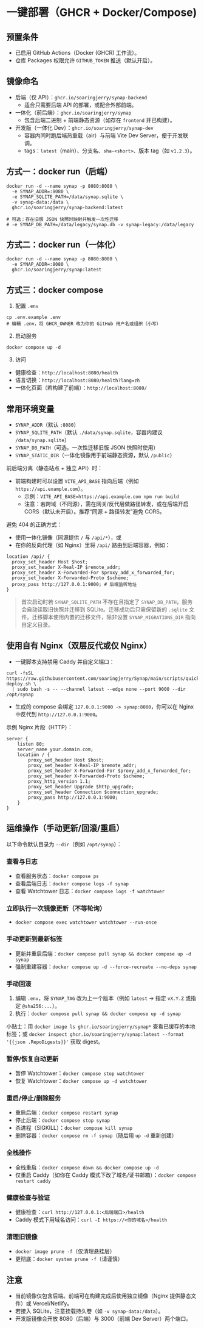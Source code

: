 # 一键部署（GHCR + Docker/Compose)

## 预置条件

- 已启用 GitHub Actions（Docker (GHCR) 工作流）。
- 仓库 Packages 权限允许 `GITHUB_TOKEN` 推送（默认开启）。

## 镜像命名

- 后端（仅 API）：`ghcr.io/soaringjerry/synap-backend`
  - 适合只需要后端 API 的部署，或配合外部前端。
- 一体化（前后端）：`ghcr.io/soaringjerry/synap`
  - 包含后端二进制 + 前端静态资源（如存在 `frontend` 并已构建）。
- 开发版（一体化 Dev）：`ghcr.io/soaringjerry/synap-dev`
  - 容器内同时跑后端热重载（air）与前端 Vite Dev Server，便于开发联调。
  - tags：`latest`（main）、分支名、`sha-<short>`、版本 tag（如 `v1.2.3`）。

## 方式一：docker run（后端）

```
docker run -d --name synap -p 8080:8080 \
  -e SYNAP_ADDR=:8080 \
  -e SYNAP_SQLITE_PATH=/data/synap.sqlite \
  -v synap-data:/data \
  ghcr.io/soaringjerry/synap-backend:latest

# 可选：存在旧版 JSON 快照时映射并触发一次性迁移
# -e SYNAP_DB_PATH=/data/legacy/synap.db -v synap-legacy:/data/legacy
```

## 方式二：docker run（一体化）

```
docker run -d --name synap -p 8080:8080 \
  -e SYNAP_ADDR=:8080 \
  ghcr.io/soaringjerry/synap:latest
```

## 方式三：docker compose

1) 配置 `.env`

```
cp .env.example .env
# 编辑 .env，将 GHCR_OWNER 改为你的 GitHub 用户名或组织（小写）
```

2) 启动服务

```
docker compose up -d
```

3) 访问

- 健康检查：`http://localhost:8080/health`
- 语言切换：`http://localhost:8080/health?lang=zh`
- 一体化页面（若构建了前端）：`http://localhost:8080/`

## 常用环境变量

- `SYNAP_ADDR`（默认 `:8080`）
- `SYNAP_SQLITE_PATH`（默认 `./data/synap.sqlite`，容器内建议 `/data/synap.sqlite`）
- `SYNAP_DB_PATH`（可选，一次性迁移旧版 JSON 快照时使用）
- `SYNAP_STATIC_DIR`（一体化镜像用于前端静态资源，默认 `/public`）

前后端分离（静态站点 + 独立 API）时：

- 前端构建时可以设置 `VITE_API_BASE` 指向后端（例如 `https://api.example.com`）。
  - 示例：`VITE_API_BASE=https://api.example.com npm run build`
  - 注意：若跨域（不同源），需在网关/反代层做路径转发，或在后端开启 CORS（默认未开启）。推荐“同源 + 路径转发”避免 CORS。

避免 404 的正确方式：

- 使用一体化镜像（同源提供 `/` 与 `/api/*`），或
- 在你的反向代理（如 Nginx）里将 `/api/` 路由到后端容器，例如：

```
location /api/ {
  proxy_set_header Host $host;
  proxy_set_header X-Real-IP $remote_addr;
  proxy_set_header X-Forwarded-For $proxy_add_x_forwarded_for;
  proxy_set_header X-Forwarded-Proto $scheme;
  proxy_pass http://127.0.0.1:9000; # 后端监听地址
}
```

> 首次启动时若 `SYNAP_SQLITE_PATH` 不存在且指定了 `SYNAP_DB_PATH`，服务会自动读取旧快照并迁移到 SQLite。迁移成功后只需保留新的 `.sqlite` 文件。迁移脚本使用内置的迁移文件，除非设置 `SYNAP_MIGRATIONS_DIR` 指向自定义目录。

## 使用自有 Nginx（双层反代或仅 Nginx）

- 一键脚本支持禁用 Caddy 并自定义端口：

```
curl -fsSL https://raw.githubusercontent.com/soaringjerry/Synap/main/scripts/quick-deploy.sh \
  | sudo bash -s -- --channel latest --edge none --port 9000 --dir /opt/synap
```

- 生成的 compose 会绑定 `127.0.0.1:9000 -> synap:8080`，你可以在 Nginx 中反代到 `http://127.0.0.1:9000`。

示例 Nginx 片段（HTTP）：

```
server {
    listen 80;
    server_name your.domain.com;
    location / {
        proxy_set_header Host $host;
        proxy_set_header X-Real-IP $remote_addr;
        proxy_set_header X-Forwarded-For $proxy_add_x_forwarded_for;
        proxy_set_header X-Forwarded-Proto $scheme;
        proxy_http_version 1.1;
        proxy_set_header Upgrade $http_upgrade;
        proxy_set_header Connection $connection_upgrade;
        proxy_pass http://127.0.0.1:9000;
    }
}
```

## 运维操作（手动更新/回滚/重启）

以下命令默认目录为 `--dir`（例如 `/opt/synap`）：

### 查看与日志
- 查看服务状态：`docker compose ps`
- 查看后端日志：`docker compose logs -f synap`
- 查看 Watchtower 日志：`docker compose logs -f watchtower`

### 立即执行一次镜像更新（不等轮询）
- `docker compose exec watchtower watchtower --run-once`

### 手动更新到最新标签
- 更新并重启后端：`docker compose pull synap && docker compose up -d synap`
- 强制重建容器：`docker compose up -d --force-recreate --no-deps synap`

### 手动回滚
1) 编辑 `.env`，将 `SYNAP_TAG` 改为上一个版本（例如 `latest` → 指定 `vX.Y.Z` 或指定 `@sha256:...`）。
2) 执行：`docker compose pull synap && docker compose up -d synap`

小贴士：用 `docker image ls ghcr.io/soaringjerry/synap*` 查看已缓存的本地标签；或 `docker inspect ghcr.io/soaringjerry/synap:latest --format '{{json .RepoDigests}}'` 获取 digest。

### 暂停/恢复自动更新
- 暂停 Watchtower：`docker compose stop watchtower`
- 恢复 Watchtower：`docker compose up -d watchtower`

### 重启/停止/删除服务
- 重启后端：`docker compose restart synap`
- 停止后端：`docker compose stop synap`
- 杀进程（SIGKILL）：`docker compose kill synap`
- 删除容器：`docker compose rm -f synap`（随后用 `up -d` 重新创建）

### 全栈操作
- 全栈重启：`docker compose down && docker compose up -d`
- 仅重启 Caddy（如你在 Caddy 模式下改了域名/证书邮箱）：`docker compose restart caddy`

### 健康检查与验证
- 健康检查：`curl http://127.0.0.1:<后端端口>/health`
- Caddy 模式下用域名访问：`curl -I https://<你的域名>/health`

### 清理旧镜像
- `docker image prune -f`（仅清理悬挂层）
- 更彻底：`docker system prune -f`（请谨慎）

## 注意

- 当前镜像仅包含后端。前端可在构建完成后使用独立镜像（Nginx 提供静态文件）或 Vercel/Netlify。
- 若接入 SQLite，注意挂载持久卷（如 `-v synap-data:/data`）。
- 开发版镜像会开放 8080（后端）与 3000（前端 Dev Server）两个端口。

